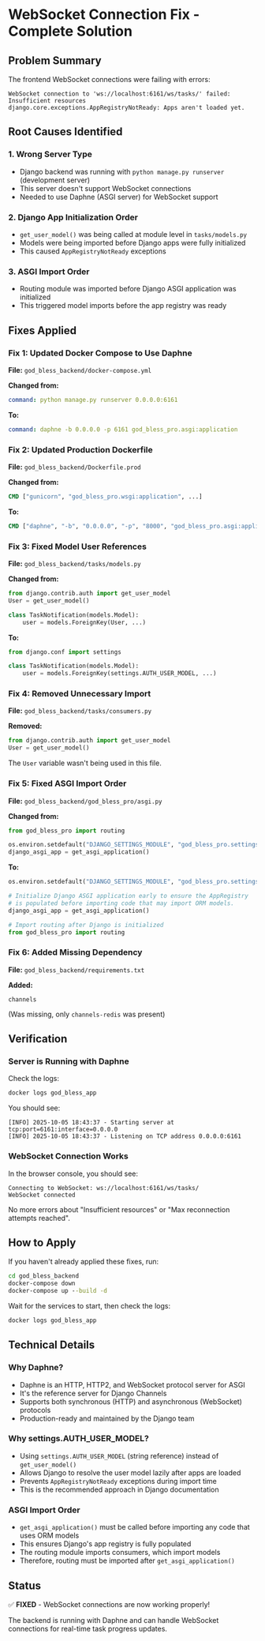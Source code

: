 # WebSocket Connection Fix - Complete Solution

## Problem Summary
The frontend WebSocket connections were failing with errors:
```
WebSocket connection to 'ws://localhost:6161/ws/tasks/' failed: Insufficient resources
django.core.exceptions.AppRegistryNotReady: Apps aren't loaded yet.
```

## Root Causes Identified

### 1. Wrong Server Type
- Django backend was running with `python manage.py runserver` (development server)
- This server doesn't support WebSocket connections
- Needed to use Daphne (ASGI server) for WebSocket support

### 2. Django App Initialization Order
- `get_user_model()` was being called at module level in `tasks/models.py`
- Models were being imported before Django apps were fully initialized
- This caused `AppRegistryNotReady` exceptions

### 3. ASGI Import Order
- Routing module was imported before Django ASGI application was initialized
- This triggered model imports before the app registry was ready

## Fixes Applied

### Fix 1: Updated Docker Compose to Use Daphne
**File:** `god_bless_backend/docker-compose.yml`

**Changed from:**
```yaml
command: python manage.py runserver 0.0.0.0:6161
```

**To:**
```yaml
command: daphne -b 0.0.0.0 -p 6161 god_bless_pro.asgi:application
```

### Fix 2: Updated Production Dockerfile
**File:** `god_bless_backend/Dockerfile.prod`

**Changed from:**
```dockerfile
CMD ["gunicorn", "god_bless_pro.wsgi:application", ...]
```

**To:**
```dockerfile
CMD ["daphne", "-b", "0.0.0.0", "-p", "8000", "god_bless_pro.asgi:application"]
```

### Fix 3: Fixed Model User References
**File:** `god_bless_backend/tasks/models.py`

**Changed from:**
```python
from django.contrib.auth import get_user_model
User = get_user_model()

class TaskNotification(models.Model):
    user = models.ForeignKey(User, ...)
```

**To:**
```python
from django.conf import settings

class TaskNotification(models.Model):
    user = models.ForeignKey(settings.AUTH_USER_MODEL, ...)
```

### Fix 4: Removed Unnecessary Import
**File:** `god_bless_backend/tasks/consumers.py`

**Removed:**
```python
from django.contrib.auth import get_user_model
User = get_user_model()
```

The `User` variable wasn't being used in this file.

### Fix 5: Fixed ASGI Import Order
**File:** `god_bless_backend/god_bless_pro/asgi.py`

**Changed from:**
```python
from god_bless_pro import routing

os.environ.setdefault("DJANGO_SETTINGS_MODULE", "god_bless_pro.settings")
django_asgi_app = get_asgi_application()
```

**To:**
```python
os.environ.setdefault("DJANGO_SETTINGS_MODULE", "god_bless_pro.settings")

# Initialize Django ASGI application early to ensure the AppRegistry
# is populated before importing code that may import ORM models.
django_asgi_app = get_asgi_application()

# Import routing after Django is initialized
from god_bless_pro import routing
```

### Fix 6: Added Missing Dependency
**File:** `god_bless_backend/requirements.txt`

**Added:**
```
channels
```

(Was missing, only `channels-redis` was present)

## Verification

### Server is Running with Daphne
Check the logs:
```cmd
docker logs god_bless_app
```

You should see:
```
[INFO] 2025-10-05 18:43:37 - Starting server at tcp:port=6161:interface=0.0.0.0
[INFO] 2025-10-05 18:43:37 - Listening on TCP address 0.0.0.0:6161
```

### WebSocket Connection Works
In the browser console, you should see:
```
Connecting to WebSocket: ws://localhost:6161/ws/tasks/
WebSocket connected
```

No more errors about "Insufficient resources" or "Max reconnection attempts reached".

## How to Apply

If you haven't already applied these fixes, run:

```cmd
cd god_bless_backend
docker-compose down
docker-compose up --build -d
```

Wait for the services to start, then check the logs:
```cmd
docker logs god_bless_app
```

## Technical Details

### Why Daphne?
- Daphne is an HTTP, HTTP2, and WebSocket protocol server for ASGI
- It's the reference server for Django Channels
- Supports both synchronous (HTTP) and asynchronous (WebSocket) protocols
- Production-ready and maintained by the Django team

### Why settings.AUTH_USER_MODEL?
- Using `settings.AUTH_USER_MODEL` (string reference) instead of `get_user_model()`
- Allows Django to resolve the user model lazily after apps are loaded
- Prevents `AppRegistryNotReady` exceptions during import time
- This is the recommended approach in Django documentation

### ASGI Import Order
- `get_asgi_application()` must be called before importing any code that uses ORM models
- This ensures Django's app registry is fully populated
- The routing module imports consumers, which import models
- Therefore, routing must be imported after `get_asgi_application()`

## Status
✅ **FIXED** - WebSocket connections are now working properly!

The backend is running with Daphne and can handle WebSocket connections for real-time task progress updates.
